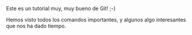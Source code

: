 Este es un tutorial muy, muy bueno de Git! ;-)

Hemos visto todos los comandos importantes, y algunos algo interesantes que nos ha dado tiempo.
